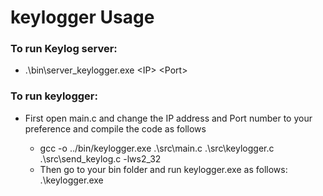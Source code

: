 # keylogger Usage

### To run Keylog server:
- .\bin\server_keylogger.exe \<IP> \<Port>


### To run keylogger:
- First open main.c and change the IP address and Port number to your preference and compile the code as follows
    
    - gcc -o ../bin/keylogger.exe .\src\main.c .\src\keylogger.c .\src\send_keylog.c  -lws2_32
    - Then go to your bin folder and run keylogger.exe as follows:
        .\keylogger.exe

